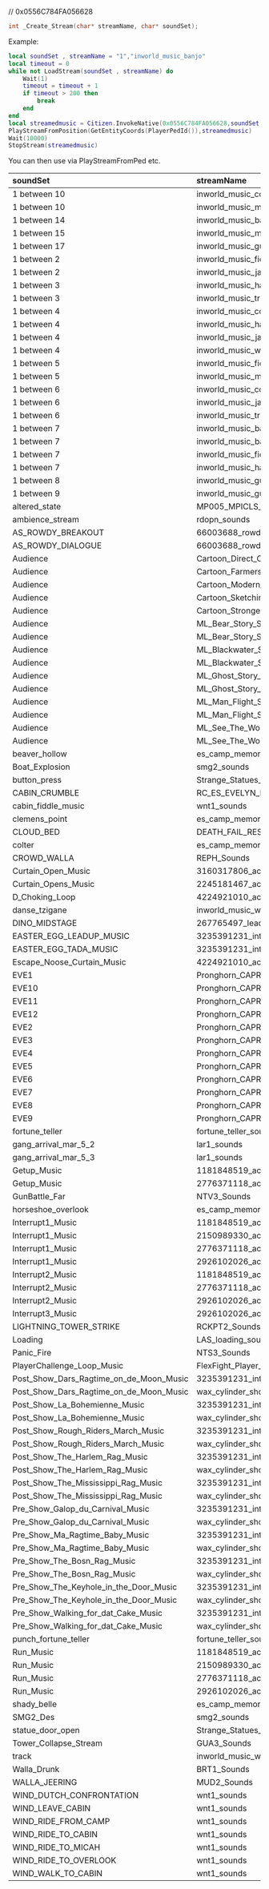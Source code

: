 // 0x0556C784FA056628
```c++
int _Create_Stream(char* streamName, char* soundSet);
```

Example:

```lua
local soundSet , streamName = "1","inworld_music_banjo"
local timeout = 0
while not LoadStream(soundSet , streamName) do
    Wait(1)
    timeout = timeout + 1
    if timeout > 200 then
        break
    end
end
local streamedmusic = Citizen.InvokeNative(0x0556C784FA056628,soundSet , streamName)
PlayStreamFromPosition(GetEntityCoords(PlayerPedId()),streamedmusic)
Wait(10000)
StopStream(streamedmusic)
```
You can then use via PlayStreamFromPed etc.


|soundSet|streamName|
|:-|:-|
| 1 between 10 | inworld_music_concertina |
| 1 between 10 | inworld_music_mandolin_upbeat |
| 1 between 14 | inworld_music_banjo |
| 1 between 15 | inworld_music_mandolin |
| 1 between 17 | inworld_music_guitar |
| 1 between 2 | inworld_music_fiddle |
| 1 between 2 | inworld_music_jawharp_downbeat |
| 1 between 3 | inworld_music_harmonica_upbeat |
| 1 between 3 | inworld_music_trumpet_upbeat |
| 1 between 4 | inworld_music_concertina_upbeat |
| 1 between 4 | inworld_music_harmonica_downbeat |
| 1 between 4 | inworld_music_jawharp_upbeat |
| 1 between 4 | inworld_music_wax_cylinder_swamp_boat |
| 1 between 5 | inworld_music_fiddle_downbeat |
| 1 between 5 | inworld_music_mandolin_downbeat |
| 1 between 6 | inworld_music_concertina_downbeat |
| 1 between 6 | inworld_music_jawharp |
| 1 between 6 | inworld_music_trumpet |
| 1 between 7 | inworld_music_banjo_downbeat |
| 1 between 7 | inworld_music_banjo_upbeat |
| 1 between 7 | inworld_music_fiddle_upbeat |
| 1 between 7 | inworld_music_harmonica |
| 1 between 8 | inworld_music_guitar_upbeat |
| 1 between 9 | inworld_music_guitar_downbeat |
| altered_state | MP005_MPICLS_Sounds |
| ambience_stream | rdopn_sounds |
| AS_ROWDY_BREAKOUT | 66003688_rowdy |
| AS_ROWDY_DIALOGUE | 66003688_rowdy |
| Audience | Cartoon_Direct_Current_Soundset |
| Audience | Cartoon_Farmers_Daughter_Soundset |
| Audience | Cartoon_Modern_Medicine_Soundset |
| Audience | Cartoon_Sketching_For_Sweetheart_Soundset |
| Audience | Cartoon_Strongest_Man_Soundset |
| Audience | ML_Bear_Story_Soundset |
| Audience | ML_Bear_Story_Soundset_Tent |
| Audience | ML_Blackwater_Soundset |
| Audience | ML_Blackwater_Soundset_Tent |
| Audience | ML_Ghost_Story_Soundset |
| Audience | ML_Ghost_Story_Soundset_Tent |
| Audience | ML_Man_Flight_Soundset |
| Audience | ML_Man_Flight_Soundset_Tent |
| Audience | ML_See_The_World_Soundset |
| Audience | ML_See_The_World_Soundset_Tent |
| beaver_hollow | es_camp_memory_sounds |
| Boat_Explosion | smg2_sounds |
| button_press | Strange_Statues_Sounds |
| CABIN_CRUMBLE | RC_ES_EVELYN_MILLER_CABIN_CRUMBLE_SOUNDSET |
| cabin_fiddle_music | wnt1_sounds |
| clemens_point | es_camp_memory_sounds |
| CLOUD_BED | DEATH_FAIL_RESPAWN_SOUNDS |
| colter | es_camp_memory_sounds |
| CROWD_WALLA | REPH_Sounds |
| Curtain_Open_Music | 3160317806_action |
| Curtain_Opens_Music | 2245181467_action |
| D_Choking_Loop | 4224921010_action |
| danse_tzigane | inworld_music_wax_cylinder_nazar |
| DINO_MIDSTAGE | 267765497_leadin_front |
| EASTER_EGG_LEADUP_MUSIC | 3235391231_intro |
| EASTER_EGG_TADA_MUSIC | 3235391231_intro |
| Escape_Noose_Curtain_Music | 4224921010_action |
| EVE1 | Pronghorn_CAPRO_Evenings_Sounds |
| EVE10 | Pronghorn_CAPRO_Evenings_Sounds |
| EVE11 | Pronghorn_CAPRO_Evenings_Sounds |
| EVE12 | Pronghorn_CAPRO_Evenings_Sounds |
| EVE2 | Pronghorn_CAPRO_Evenings_Sounds |
| EVE3 | Pronghorn_CAPRO_Evenings_Sounds |
| EVE4 | Pronghorn_CAPRO_Evenings_Sounds |
| EVE5 | Pronghorn_CAPRO_Evenings_Sounds |
| EVE6 | Pronghorn_CAPRO_Evenings_Sounds |
| EVE7 | Pronghorn_CAPRO_Evenings_Sounds |
| EVE8 | Pronghorn_CAPRO_Evenings_Sounds |
| EVE9 | Pronghorn_CAPRO_Evenings_Sounds |
| fortune_teller | fortune_teller_soundset |
| gang_arrival_mar_5_2 | lar1_sounds |
| gang_arrival_mar_5_3 | lar1_sounds |
| Getup_Music | 1181848519_action |
| Getup_Music | 2776371118_action |
| GunBattle_Far | NTV3_Sounds |
| horseshoe_overlook | es_camp_memory_sounds |
| Interrupt1_Music | 1181848519_action |
| Interrupt1_Music | 2150989330_action |
| Interrupt1_Music | 2776371118_action |
| Interrupt1_Music | 2926102026_action |
| Interrupt2_Music | 1181848519_action |
| Interrupt2_Music | 2776371118_action |
| Interrupt2_Music | 2926102026_action |
| Interrupt3_Music | 2926102026_action |
| LIGHTNING_TOWER_STRIKE | RCKPT2_Sounds |
| Loading | LAS_loading_sounds |
| Panic_Fire | NTS3_Sounds |
| PlayerChallenge_Loop_Music | FlexFight_Player_Challenge_Sounds |
| Post_Show_Dars_Ragtime_on_de_Moon_Music | 3235391231_intro |
| Post_Show_Dars_Ragtime_on_de_Moon_Music | wax_cylinder_show_music |
| Post_Show_La_Bohemienne_Music | 3235391231_intro |
| Post_Show_La_Bohemienne_Music | wax_cylinder_show_music |
| Post_Show_Rough_Riders_March_Music | 3235391231_intro |
| Post_Show_Rough_Riders_March_Music | wax_cylinder_show_music |
| Post_Show_The_Harlem_Rag_Music | 3235391231_intro |
| Post_Show_The_Harlem_Rag_Music | wax_cylinder_show_music |
| Post_Show_The_Mississippi_Rag_Music | 3235391231_intro |
| Post_Show_The_Mississippi_Rag_Music | wax_cylinder_show_music |
| Pre_Show_Galop_du_Carnival_Music | 3235391231_intro |
| Pre_Show_Galop_du_Carnival_Music | wax_cylinder_show_music |
| Pre_Show_Ma_Ragtime_Baby_Music | 3235391231_intro |
| Pre_Show_Ma_Ragtime_Baby_Music | wax_cylinder_show_music |
| Pre_Show_The_Bosn_Rag_Music | 3235391231_intro |
| Pre_Show_The_Bosn_Rag_Music | wax_cylinder_show_music |
| Pre_Show_The_Keyhole_in_the_Door_Music | 3235391231_intro |
| Pre_Show_The_Keyhole_in_the_Door_Music | wax_cylinder_show_music |
| Pre_Show_Walking_for_dat_Cake_Music | 3235391231_intro |
| Pre_Show_Walking_for_dat_Cake_Music | wax_cylinder_show_music |
| punch_fortune_teller | fortune_teller_soundset |
| Run_Music | 1181848519_action |
| Run_Music | 2150989330_action |
| Run_Music | 2776371118_action |
| Run_Music | 2926102026_action |
| shady_belle | es_camp_memory_sounds |
| SMG2_Des | smg2_sounds |
| statue_door_open | Strange_Statues_Sounds |
| Tower_Collapse_Stream | GUA3_Sounds |
| track | inworld_music_wax_cylinder_photostudio |
| Walla_Drunk | BRT1_Sounds |
| WALLA_JEERING | MUD2_Sounds |
| WIND_DUTCH_CONFRONTATION | wnt1_sounds |
| WIND_LEAVE_CABIN | wnt1_sounds |
| WIND_RIDE_FROM_CAMP | wnt1_sounds |
| WIND_RIDE_TO_CABIN | wnt1_sounds |
| WIND_RIDE_TO_MICAH | wnt1_sounds |
| WIND_RIDE_TO_OVERLOOK | wnt1_sounds |
| WIND_WALK_TO_CABIN | wnt1_sounds |
